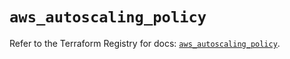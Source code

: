 # `aws_autoscaling_policy`

Refer to the Terraform Registry for docs: [`aws_autoscaling_policy`](https://registry.terraform.io/providers/hashicorp/aws/6.11.0/docs/resources/autoscaling_policy).
